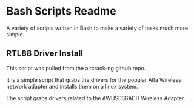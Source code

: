 # Bash Scripts Readme

A variety of scripts written in Bash to make a variety of tasks much more simple.

## RTL88 Driver Install

This script was pulled from the aircrack-ng github repo.

It is a simple script that grabs the drivers for the popular Alfa Wireless network adapter and installs them on a linux system.

The script grabs drivers related to the AWUS036ACH Wireless Adapter.


